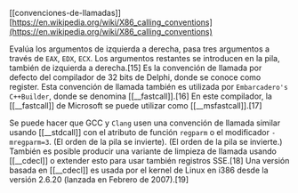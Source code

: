 [[convenciones-de-llamadas]]
[https://en.wikipedia.org/wiki/X86_calling_conventions](https://en.wikipedia.org/wiki/X86_calling_conventions)

Evalúa los argumentos de izquierda a derecha, pasa tres argumentos a través de ``EAX``, ``EDX``, ``ECX``. Los argumentos restantes se introducen en la pila, también de izquierda a derecha.[15] Es la convención de llamada por defecto del compilador de 32 bits de Delphi, donde se conoce como register. Esta convención de llamada también es utilizada por ``Embarcadero's C++Builder``, donde se denomina [[__fastcall]].[16] En este compilador, la [[__fastcall]] de Microsoft se puede utilizar como [[__msfastcall]].[17]

Se puede hacer que GCC y ``Clang`` usen una convención de llamada similar usando [[__stdcall]] con el atributo de función ``regparm`` o el modificador ``-mregparm=3``. (El orden de la pila se invierte). (El orden de la pila se invierte.) También es posible producir una variante de limpieza de llamada usando [[__cdecl]] o extender esto para usar también registros SSE.[18] Una versión basada en [[__cdecl]] es usada por el kernel de Linux en i386 desde la versión 2.6.20 (lanzada en Febrero de 2007).[19]
